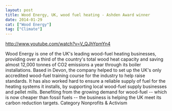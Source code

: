 ```yaml
---
layout: post
title: Wood Energy, UK, wood fuel heating - Ashden Award winner
date: 2014-01-29
cat: ["Wood Energy"]
tag: ["Climate"]
---
```


http://www.youtube.com/watch?v=V_QJhYpmYn4  

Wood Energy is one of the UK's leading wood-fuel heating businesses, providing over a third of the country's total wood heat capacity and saving almost 12,000 tonnes of CO2 emissions a year through its boiler installations. Based in Devon, the company helped to set up the UK's only accredited wood-fuel training course for the industry to help raise standards. It has also worked hard to ensure a reliable supply of fuel for the heating systems it installs, by supporting local wood-fuel supply businesses and pellet mills. Benefiting from the growing demand for wood-fuel -- which is now cheaper than fossil fuels -- the business is helping the UK meet its carbon reduction targets.
Category
Nonprofits & Activism